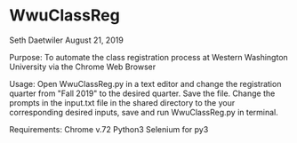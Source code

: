 # WwuClassReg

Seth Daetwiler
August 21, 2019


Purpose: To automate the class registration process at Western Washington University via the Chrome Web Browser

Usage: Open WwuClassReg.py in a text editor and change the registration quarter from "Fall 2019" to the desired quarter. Save the file. Change the prompts in the input.txt file in the shared directory to the your corresponding desired inputs, save and run WwuClassReg.py in terminal.

Requirements: Chrome v.72   Python3   Selenium for py3

              
